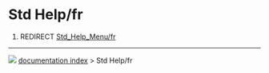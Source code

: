 # Std Help/fr
1.  REDIRECT [Std\_Help\_Menu/fr](Std_Help_Menu/fr.md)



---
![](images/Right_arrow.png) [documentation index](../README.md) > Std Help/fr
